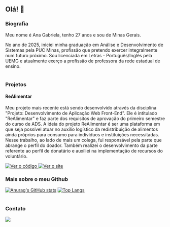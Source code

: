 ## Olá! 👋

### Biografia
Meu nome é Ana Gabriela, tenho 27 anos e sou de Minas Gerais. </br>

No ano de 2025, iniciei minha graduação em Análise e Desenvolvimento de Sistemas pela PUC Minas, profissão que pretendo exercer integralmente num futuro próximo. Sou licenciada em Letras - Português/Inglês pela UEMG e atualmente exerço a profissão de professora da rede estadual de ensino.

#

### Projetos

#### ReAlimentar <!--[ReAlimentar](https://github.com/ICEI-PUC-Minas-PMV-ADS/pmv-ads-2025-1-e1-proj-web-t12-pmv-ads-2025-1-e1-proj-realimentar) https://icei-puc-minas-pmv-ads.github.io/pmv-ads-2025-1-e1-proj-web-t12-pmv-ads-2025-1-e1-proj-realimentar/codigo-fonte/-->
Meu projeto mais recente está sendo desenvolvido através da disciplina "Projeto: Desenvolvimento de Aplicação Web Front-End". Ele é intitulado "ReAlimentar" e faz parte dos requisitos de aprovação do primeiro semestre do curso de ADS. A ideia do projeto ReAlimentar é ser uma plataforma em que seja possível atuar no auxílio logístico da redistribuição de alimentos ainda próprios para consumo para indivíduos e instituições necessitadas. Nesse trabalho, ao lado de mais um colega, fui responsável pela parte que abrange o perfil do doador. Também realizei o desenvolvimento da parte referente ao perfil de donatário e auxiliei na implementação de recursos do voluntário.

<a href="https://github.com/ICEI-PUC-Minas-PMV-ADS/pmv-ads-2025-1-e1-proj-web-t12-pmv-ads-2025-1-e1-proj-realimentar"  target="_blank">
  <img src="https://img.shields.io/badge/▶️ Acessar%20o%20código%20e%20a%20documentação-black?style=for-the-badge" alt="Ver o código">
</a>
<a href="https://icei-puc-minas-pmv-ads.github.io/pmv-ads-2025-1-e1-proj-web-t12-pmv-ads-2025-1-e1-proj-realimentar/codigo-fonte/"  target="_blank">
  <img src="https://img.shields.io/badge/▶️ Acessar%20o%20site-black?style=for-the-badge" alt="Ver o site">
</a>



<!-- Atualmente exerço uma outra profissão, mas pretendo iniciar uma transição de carreira num futuro próximo. Meu objetivo é conseguir me inserir na área aos poucos até finalmente migrar por completo.</br>
No ano de 2025, iniciei minha segunda graduação: Análise e Desenvolvimento de Sistemas na PUC Minas.
# -->

<!-- ### Habilidades
O que estou estudando atualmente: </br>
![swift](https://img.shields.io/badge/Python-FFD43B?style=for-the-badge&logo=python&logoColor=blue)
![swift](https://img.shields.io/badge/HTML5-E34F26?style=for-the-badge&logo=html5&logoColor=white)
![swift](https://img.shields.io/badge/CSS3-1572B6?style=for-the-badge&logo=css3&logoColor=white) </br>
</br>
O que pretendo estudar em seguida: </br>
JS, PHP e outros.
# -->


### Mais sobre o meu Github
[![Anurag's GitHub stats](https://github-readme-stats.vercel.app/api?username=anagfc&theme=dark)](https://github.com/anuraghazra/github-readme-stats)
[![Top Langs](https://github-readme-stats-git-masterrstaa-rickstaa.vercel.app/api/top-langs/?username=anagfc&theme=dark)](https://github.com/anuraghazra/github-readme-stats)
#

<!--
### Projetos
[![Readme Card](https://github-readme-stats.vercel.app/api/pin/?username=anagfc&repo=anagfc.github.io)](https://github.com/anuraghazra/github-readme-stats)
#
-->

### Contato
[<img src="https://img.shields.io/badge/LinkedIn-0077B5?style=for-the-badge&logo=linkedin&logoColor=white">](https://www.linkedin.com/in/ana-gabriela-fonseca-chaves/)
#
<!--
**anagfc/anagfc** is a ✨ _special_ ✨ repository because its `README.md` (this file) appears on your GitHub profile.

Here are some ideas to get you started:

- 🔭 I’m currently working on ...
- 🌱 I’m currently learning ...
- 👯 I’m looking to collaborate on ...
- 🤔 I’m looking for help with ...
- 💬 Ask me about ...
- 📫 How to reach me: ...
- 😄 Pronouns: ...
- ⚡ Fun fact: ...

Badges: https://github.com/alexandresanlim/Badges4-README.md-Profile/blob/master/README.md
Status: https://github.com/anuraghazra/github-readme-stats#github-stats-card
-->
